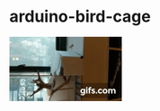 # arduino-bird-cage
![LabExe demo](https://github.com/GaelReinaudi/arduino-bird-cage/raw/master/gif.gif)
